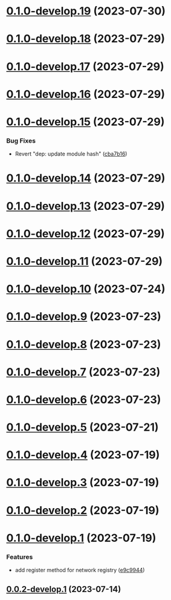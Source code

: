 # [0.1.0-develop.19](https://git.lumeweb.com/LumeWeb/kernel-ipfs-client/compare/v0.1.0-develop.18...v0.1.0-develop.19) (2023-07-30)

# [0.1.0-develop.18](https://git.lumeweb.com/LumeWeb/kernel-ipfs-client/compare/v0.1.0-develop.17...v0.1.0-develop.18) (2023-07-29)

# [0.1.0-develop.17](https://git.lumeweb.com/LumeWeb/kernel-ipfs-client/compare/v0.1.0-develop.16...v0.1.0-develop.17) (2023-07-29)

# [0.1.0-develop.16](https://git.lumeweb.com/LumeWeb/kernel-ipfs-client/compare/v0.1.0-develop.15...v0.1.0-develop.16) (2023-07-29)

# [0.1.0-develop.15](https://git.lumeweb.com/LumeWeb/kernel-ipfs-client/compare/v0.1.0-develop.14...v0.1.0-develop.15) (2023-07-29)


### Bug Fixes

* Revert "dep: update module hash" ([cba7b16](https://git.lumeweb.com/LumeWeb/kernel-ipfs-client/commit/cba7b1615308a5b5aa9f69c3a64842cb994c7201))

# [0.1.0-develop.14](https://git.lumeweb.com/LumeWeb/kernel-ipfs-client/compare/v0.1.0-develop.13...v0.1.0-develop.14) (2023-07-29)

# [0.1.0-develop.13](https://git.lumeweb.com/LumeWeb/kernel-ipfs-client/compare/v0.1.0-develop.12...v0.1.0-develop.13) (2023-07-29)

# [0.1.0-develop.12](https://git.lumeweb.com/LumeWeb/kernel-ipfs-client/compare/v0.1.0-develop.11...v0.1.0-develop.12) (2023-07-29)

# [0.1.0-develop.11](https://git.lumeweb.com/LumeWeb/kernel-ipfs-client/compare/v0.1.0-develop.10...v0.1.0-develop.11) (2023-07-29)

# [0.1.0-develop.10](https://git.lumeweb.com/LumeWeb/kernel-ipfs-client/compare/v0.1.0-develop.9...v0.1.0-develop.10) (2023-07-24)

# [0.1.0-develop.9](https://git.lumeweb.com/LumeWeb/kernel-ipfs-client/compare/v0.1.0-develop.8...v0.1.0-develop.9) (2023-07-23)

# [0.1.0-develop.8](https://git.lumeweb.com/LumeWeb/kernel-ipfs-client/compare/v0.1.0-develop.7...v0.1.0-develop.8) (2023-07-23)

# [0.1.0-develop.7](https://git.lumeweb.com/LumeWeb/kernel-ipfs-client/compare/v0.1.0-develop.6...v0.1.0-develop.7) (2023-07-23)

# [0.1.0-develop.6](https://git.lumeweb.com/LumeWeb/kernel-ipfs-client/compare/v0.1.0-develop.5...v0.1.0-develop.6) (2023-07-23)

# [0.1.0-develop.5](https://git.lumeweb.com/LumeWeb/kernel-ipfs-client/compare/v0.1.0-develop.4...v0.1.0-develop.5) (2023-07-21)

# [0.1.0-develop.4](https://git.lumeweb.com/LumeWeb/kernel-ipfs-client/compare/v0.1.0-develop.3...v0.1.0-develop.4) (2023-07-19)

# [0.1.0-develop.3](https://git.lumeweb.com/LumeWeb/kernel-ipfs-client/compare/v0.1.0-develop.2...v0.1.0-develop.3) (2023-07-19)

# [0.1.0-develop.2](https://git.lumeweb.com/LumeWeb/kernel-ipfs-client/compare/v0.1.0-develop.1...v0.1.0-develop.2) (2023-07-19)

# [0.1.0-develop.1](https://git.lumeweb.com/LumeWeb/kernel-ipfs-client/compare/v0.0.2-develop.1...v0.1.0-develop.1) (2023-07-19)


### Features

* add register method for network registry ([e9c9944](https://git.lumeweb.com/LumeWeb/kernel-ipfs-client/commit/e9c994400325467fb2c146f4f5b3bea1a77d6502))

## [0.0.2-develop.1](https://git.lumeweb.com/LumeWeb/kernel-ipfs-client/compare/v0.0.1...v0.0.2-develop.1) (2023-07-14)
